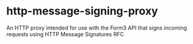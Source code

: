 # http-message-signing-proxy
An HTTP proxy intended for use with the Form3 API that signs incoming requests using HTTP Message Signatures RFC
